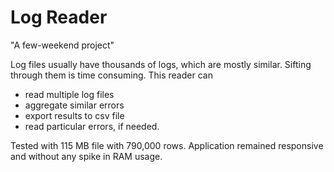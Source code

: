 # Log Reader
"A few-weekend project"

Log files usually have thousands of logs, which are mostly similar. Sifting through them is time consuming. This reader can
 - read multiple log files
 - aggregate similar errors
 - export results to csv file
 - read particular errors, if needed.


Tested with 115 MB file with 790,000 rows.
Application remained responsive and without any spike in RAM usage.


